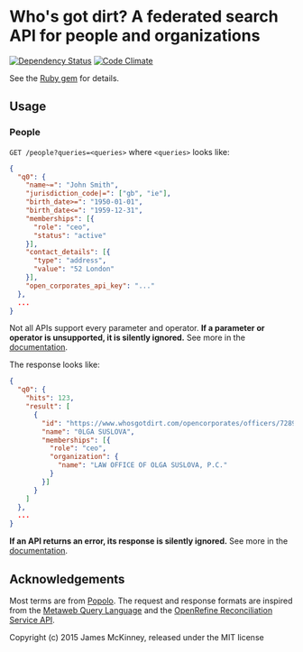 # Who's got dirt? A federated search API for people and organizations

[![Dependency Status](https://gemnasium.com/influencemapping/whos_got_dirt-server.png)](https://gemnasium.com/influencemapping/whos_got_dirt-server)
[![Code Climate](https://codeclimate.com/github/influencemapping/whos_got_dirt-server.png)](https://codeclimate.com/github/influencemapping/whos_got_dirt-server)

See the [Ruby gem](https://github.com/influencemapping/whos_got_dirt-gem) for details.

## Usage

### People

`GET /people?queries=<queries>` where `<queries>` looks like:

```json
{
  "q0": {
    "name~=": "John Smith",
    "jurisdiction_code|=": ["gb", "ie"],
    "birth_date>=": "1950-01-01",
    "birth_date<=": "1959-12-31",
    "memberships": [{
      "role": "ceo",
      "status": "active"
    }],
    "contact_details": [{
      "type": "address",
      "value": "52 London"
    }],
    "open_corporates_api_key": "..."
  },
  ...
}
```

Not all APIs support every parameter and operator. **If a parameter or operator is unsupported, it is silently ignored.** See more in the [documentation](http://www.rubydoc.info/gems/whos_got_dirt/WhosGotDirt/Requests/People).

The response looks like:

```json
{
  "q0": {
    "hits": 123,
    "result": [
      {
        "id": "https://www.whosgotdirt.com/opencorporates/officers/72893270",
        "name": "0LGA SUSLOVA",
        "memberships": [{
          "role": "ceo",
          "organization": {
            "name": "LAW OFFICE OF OLGA SUSLOVA, P.C."
          }
        }]
      }
    ]
  },
  ...
}
```

**If an API returns an error, its response is silently ignored.** See more in the [documentation](http://www.rubydoc.info/gems/whos_got_dirt/WhosGotDirt/Responses/People).

## Acknowledgements

Most terms are from [Popolo](http://www.popoloproject.com/). The request and response formats are inspired from the [Metaweb Query Language](http://mql.freebaseapps.com/index.html) and the [OpenRefine Reconciliation Service API](https://github.com/OpenRefine/OpenRefine/wiki/Reconciliation-Service-API).

Copyright (c) 2015 James McKinney, released under the MIT license

